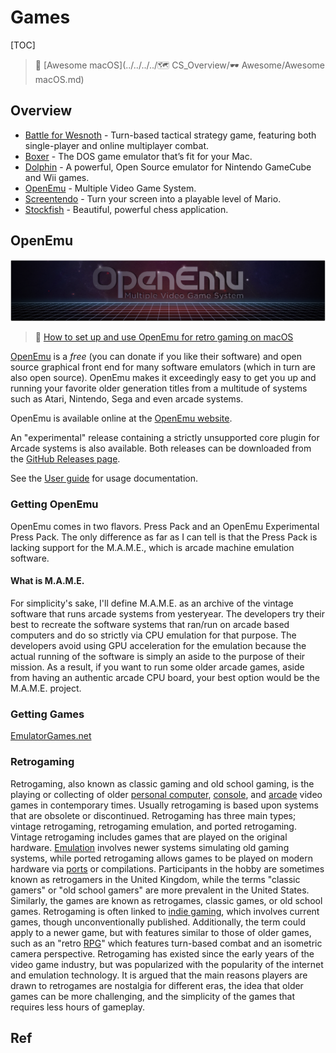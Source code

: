 # Games

[TOC]

> :link: [Awesome macOS](../../../../🗺 CS_Overview/🕶️ Awesome/Awesome macOS.md) 



## Overview

- [Battle for Wesnoth](http://www.wesnoth.org/) - Turn-based tactical strategy game, featuring both single-player and online multiplayer combat. 
- [Boxer](http://boxerapp.com/) - The DOS game emulator that’s fit for your Mac. 
- [Dolphin](https://dolphin-emu.org) - A powerful, Open Source emulator for Nintendo GameCube and Wii games. 
- [OpenEmu](http://openemu.org/) - Multiple Video Game System. 
- [Screentendo](http://aaronrandall.com/blog/screentendo/) - Turn your screen into a playable level of Mario. 
- [Stockfish](http://stockfishchess.org/mac/) - Beautiful, powerful chess application. 



## OpenEmu

![OpenEmu Logo](../../../../../Assets/Pics/687474703a2f2f692e696d6775722e636f6d2f4930764363456a2e706e67.png)

> :link: [How to set up and use OpenEmu for retro gaming on macOS](https://www.imore.com/how-set-and-use-openemu-retro-gaming-macos)

[OpenEmu](http://openemu.org/) is a *free* (you can donate if you like their software) and open source graphical front end for many software emulators (which in turn are also open source). OpenEmu makes it exceedingly easy to get you up and running your favorite older generation titles from a multitude of systems such as Atari, Nintendo, Sega and even arcade systems.

OpenEmu is available online at the [OpenEmu website](http://openemu.org/).

An "experimental" release containing a strictly unsupported core plugin for Arcade systems is also available. Both releases can be downloaded from the [GitHub Releases page](https://github.com/OpenEmu/OpenEmu/releases).

See the [User guide](https://github.com/OpenEmu/OpenEmu/wiki/User-guide) for usage documentation.



### Getting OpenEmu

OpenEmu comes in two flavors. Press Pack and an OpenEmu Experimental Press Pack. The only difference as far as I can tell is that the Press Pack is lacking support for the M.A.M.E., which is arcade machine emulation software.



#### What is M.A.M.E.

For simplicity's sake, I'll define M.A.M.E. as an archive of the vintage software that runs arcade systems from yesteryear. The developers try their best to recreate the software systems that ran/run on arcade based computers and do so strictly via CPU emulation for that purpose. The developers avoid using GPU acceleration for the emulation because the actual running of the software is simply an aside to the purpose of their mission. As a result, if you want to run some older arcade games, aside from having an authentic arcade CPU board, your best option would be the M.A.M.E. project.



### Getting Games 

[EmulatorGames.net](https://www.emulatorgames.net)



### Retrogaming

Retrogaming, also known as classic gaming and old school gaming, is the playing or collecting of older [personal computer](Computer_game.html), [console](Video_game_console.html), and [arcade](Arcade_game.html) video games in contemporary times. Usually retrogaming is based upon systems that are obsolete or discontinued. Retrogaming has three main types; vintage retrogaming, retrogaming emulation, and ported retrogaming. Vintage retrogaming includes games that are played on the original hardware. [Emulation](Emulator.html) involves newer systems simulating old gaming systems, while ported retrogaming allows games to be played on modern hardware via [ports](Porting.html) or compilations. Participants in the hobby are sometimes known as retrogamers in the United Kingdom, while the terms "classic gamers" or "old school gamers" are more prevalent in the United States. Similarly, the games are known as retrogames, classic games, or old school games. Retrogaming is often linked to [indie gaming](Indie_gaming.html), which involves current games, though unconventionally published. Additionally, the term could apply to a newer game, but with features similar to those of older games, such as an "retro [RPG](Role-playing_video_game.html)" which features turn-based combat and an isometric camera perspective. Retrogaming has existed since the early years of the video game industry, but was popularized with the popularity of the internet and emulation technology. It is argued that the main reasons players are drawn to retrogames are nostalgia for different eras, the idea that older games can be more challenging, and the simplicity of the games that requires less hours of gameplay.





## Ref

[OpenEmu Keyboard Controls not working!]: https://www.reddit.com/r/OpenEmu/comments/uubsb1/openemu_keyboard_controls_not_working/?utm_source=share&utm_medium=web2x&context=3
